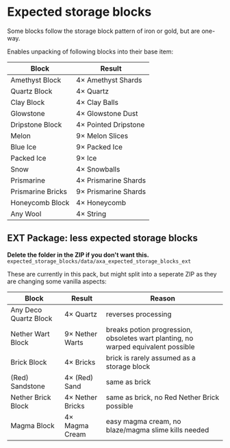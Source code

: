 # Expected storage blocks

Some blocks follow the storage block pattern of iron or gold, but are one-way.

Enables unpacking of following blocks into their base item:

| Block             | Result               |
|-------------------|----------------------|
| Amethyst Block    | 4× Amethyst Shards   |
| Quartz Block      | 4× Quartz            |
| Clay Block        | 4× Clay Balls        |
| Glowstone         | 4× Glowstone Dust    |
| Dripstone Block   | 4× Pointed Dripstone |
| Melon             | 9× Melon Slices      |
| Blue Ice          | 9× Packed Ice        |
| Packed Ice        | 9× Ice               |
| Snow              | 4× Snowballs         |
| Prismarine        | 4× Prismarine Shards |
| Prismarine Bricks | 9× Prismarine Shards |
| Honeycomb Block   | 4× Honeycomb         |
| Any Wool          | 4× String            |

## EXT Package: less expected storage blocks

**Delete the folder in the ZIP if you don't want this.** \
`expected_storage_blocks/data/axa_expected_storage_blocks_ext`

These are currently in this pack, but might split into a seperate ZIP as 
they are changing some vanilla aspects:

| Block                 | Result           | Reason                                                                            |
|-----------------------|------------------|-----------------------------------------------------------------------------------|
| Any Deco Quartz Block | 4× Quartz        | reverses processing                                                               |
| Nether Wart Block     | 9× Nether Warts  | breaks potion progression, obsoletes wart planting, no warped equivalent possible |
| Brick Block           | 4× Bricks        | brick is rarely assumed as a storage block                                        |
| (Red) Sandstone       | 4× (Red) Sand    | same as brick                                                                     |
| Nether Brick Block    | 4× Nether Bricks | same as brick, no Red Nether Brick possible                                       |
| Magma Block           | 4× Magma Cream   | easy magma cream, no blaze/magma slime kills needed                               |
